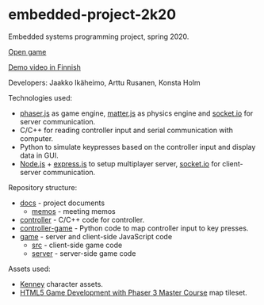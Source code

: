 # embedded-project-2k20

Embedded systems programming project, spring 2020.

[Open game](https://embedded-project.herokuapp.com/)

[Demo video in Finnish](https://youtu.be/X3MPgWMlw3o)

Developers: Jaakko Ikäheimo, Arttu Rusanen, Konsta Holm

Technologies used:

- [phaser.js](https://phaser.io/phaser3) as game engine, [matter.js](https://brm.io/matter-js/) as physics engine and [socket.io](https://socket.io/) for server communication.
- C/C++ for reading controller input and serial communication with computer.
- Python to simulate keypresses based on the controller input and display data in GUI.
- [Node.js](https://nodejs.org) + [express.js](https://expressjs.com) to setup multiplayer server, [socket.io](https://socket.io/) for client-server communication.

Repository structure:

- [docs](https://github.com/JIkaheimo/embedded-project-2k20/tree/master/docs) - project documents
  - [memos](https://github.com/JIkaheimo/embedded-project-2k20/tree/master/docs/memos) - meeting memos
- [controller](https://github.com/JIkaheimo/embedded-project-2k20/tree/master/controller) - C/C++ code for controller.
- [controller-game](https://github.com/JIkaheimo/embedded-project-2k20/tree/master/controller-game) - Python code to map controller input to key presses.
- [game](https://github.com/JIkaheimo/embedded-project-2k20/tree/master/game/) - server and client-side JavaScript code
  - [src](https://github.com/JIkaheimo/embedded-project-2k20/tree/master/game/src) - client-side game code
  - [server](https://github.com/JIkaheimo/embedded-project-2k20/tree/master/game/server) - server-side game code

Assets used:

- [Kenney](https://www.kenney.nl/assets) character assets.
- [HTML5 Game Development with Phaser 3 Master Course](https://www.udemy.com/course/html5-game-development-with-phaser-3-master-course/) map tileset.
